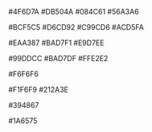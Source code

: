 #4F6D7A
#DB504A
#084C61
#56A3A6

#BCF5C5
#D6CD92
#C99CD6
#ACD5FA

<!-- TODO -->

#EAA387
#BAD7F1
#E9D7EE



#99DDCC
#BAD7DF
#FFE2E2

#F6F6F6

<!-- use -->
#F1F6F9
#212A3E

#394867

<!-- logo -->
#1A6575